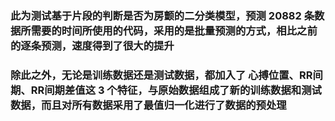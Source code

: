 ### 此为测试基于片段的判断是否为房颤的二分类模型，预测 20882 条数据所需要的时间所使用的代码，采用的是批量预测的方式，相比之前的逐条预测，速度得到了很大的提升

### 除此之外，无论是训练数据还是测试数据，都加入了 心搏位置、RR间期、RR间期差值这 3 个特征，与原始数据组成了新的训练数据和测试数据，而且对所有数据采用了最值归一化进行了数据的预处理